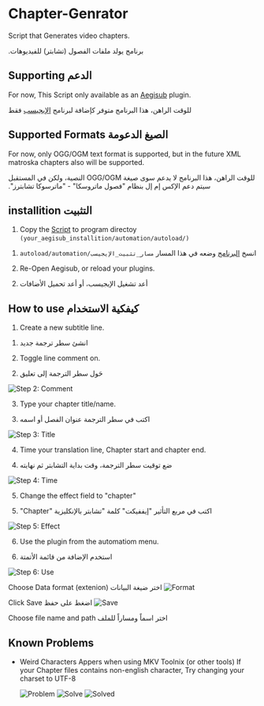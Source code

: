 # Chapter-Genrator
Script that Generates video chapters.

.برنامج يولد ملفات الفصول (تشابتر) للفيديوهات
## Supporting   الدعم
For now, This Script only available as an [Aegisub](http://www.aegisub.org/) plugin.

&#x202b; للوقت الراهن، هذا البرنامج متوفر كإضافة لبرنامج [الإيجيسب](http://www.aegisub.org/) فقط 
## Supported Formats    الصيغ الدعومة
For now, only OGG/OGM text format is supported, but in the future XML matroska chapters also will be supported.

&#x202b;للوقت الراهن، هذا البرنامج لا يدعم سوى صيغة OGG/OGM النصية، ولكن في المستقبل سيتم دعم الإكس إم إل بنظام "فصول ماتروسكا" - "ماترسوكا تشابترز".
## installition   التثبيت
1. Copy the [Script](https://github.com/Bilal2453/Chapter-Genrator/blob/master/ChapterMaker.lua) to program directoy `(your_aegisub_installition/automation/autoload/)`
1) انسخ [البرنامج](https://github.com/Bilal2453/Chapter-Genrator/blob/master/ChapterMaker.lua) وضعه في هذا المسار
&#x202b;`مسار_تثبيت_الإيجيسب/autoload/automation`


2. Re-Open Aegisub, or reload your plugins.
2) &#x202b; أعد تشغيل الإيجيسب، أو أعد تحميل الأضافات

## How to use   كيفكية الاستخدام
1. Create a new subtitle line.
1) &#x202b; انشئ سطر ترجمة جديد


2. Toggle line comment on.
2) &#x202b; حَول سطر الترجمة إلى تعليق


![Step 2: Comment](https://i.imgur.com/PBGmVEE.png)

3. Type your chapter title/name.
3) &#x202b; اكتب في سطر الترجمة عنوان الفصل أو اسمه

![Step 3: Title](https://i.imgur.com/k6HZNcA.png)

4. Time your translation line, Chapter start and chapter end.
4) &#x202b; ضع توقيت سطر الترجمة، وقت بداية التشابتر ثم نهايته

![Step 4: Time](https://i.imgur.com/WRI3A0w.png)

5. Change the effect field to "chapter"
5) &#x202b; اكتب في مربع التأثير "إيففيكت" كلمة "تشابتر بالإنكليزية "Chapter"

![Step 5: Effect](https://i.imgur.com/xxDZ70e.png)

6. Use the plugin from the automatiom menu.
6) استخدم الإضافة من قائمة الأتمتة

![Step 6: Use](https://i.imgur.com/WX41IEm.png)


Choose Data format (extenion)
اختر ضيغة البيانات
![Format](https://i.imgur.com/HSdxRVm.png)



Click Save
اضغط على حفظ
![Save](https://i.imgur.com/6ogHlBK.png)



Choose file name and path
اختر اسماً ومساراً للملف


## Known Problems
- Weird Characters Appers when using MKV Toolnix (or other tools)
  If your Chapter files contains non-english character, Try changing your charset to UTF-8
  
  ![Problem](https://i.imgur.com/rQ3RfgZ.png)
  ![Solve](https://i.imgur.com/tqDTb9l.png)
  ![Solved](https://i.imgur.com/cTVmtw8.png)
